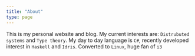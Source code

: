 ```yaml
---
title: "About"
type: page
---
```


This is my personal website and blog. My current interests are: `Distrubuted systems` and `Type theory`. My day to day language is `C#`, recently developed interest in `Haskell` and `Idris`. Converted to `Linux`, huge fan of `i3`